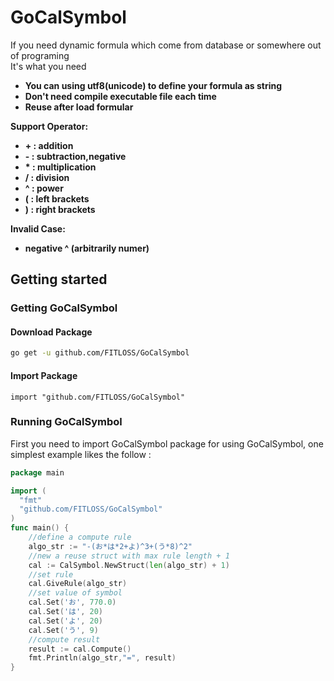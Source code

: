 # GoCalSymbol
If you need dynamic formula which come from database or somewhere out of programing   
It's what you need

* **You can using utf8(unicode) to define your formula as string**
* **Don't need compile executable file each time**
* **Reuse after load formular**

**Support Operator:** 
* **+ : addition**
* **- : subtraction,negative**
* **\* : multiplication**
* **/ : division**
* **^ : power** 
* **( : left brackets**
* **) : right brackets**

**Invalid Case:**
* **negative ^ (arbitrarily numer)** 

## Getting started
### Getting GoCalSymbol
#### Download Package
```sh
go get -u github.com/FITLOSS/GoCalSymbol
```
#### Import Package
```
import "github.com/FITLOSS/GoCalSymbol"
```
### Running GoCalSymbol

First you need to import GoCalSymbol package for using GoCalSymbol, one simplest example likes the follow :

```go
package main

import (
  "fmt"
  "github.com/FITLOSS/GoCalSymbol"
)
func main() {
	//define a compute rule
	algo_str := "-(お*は*2+よ)^3+(う*8)^2"
	//new a reuse struct with max rule length + 1
	cal := CalSymbol.NewStruct(len(algo_str) + 1)
	//set rule
	cal.GiveRule(algo_str)
	//set value of symbol
	cal.Set('お', 770.0)
	cal.Set('は', 20)
	cal.Set('よ', 20)
	cal.Set('う', 9)
	//compute result
	result := cal.Compute()
	fmt.Println(algo_str,"=", result)
}
```

